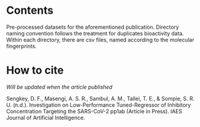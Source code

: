 # Contents
Pre-processed datasets for the aforementioned publication. Directory naming convention follows the treatment for duplicates bioactivity data. Within each directory, there are csv files, named according to the molecular fingerprints.

# How to cite
_Will be updated when the article published_

Sengkey, D. F., Masengi, A. S. R., Sambul, A. M., Tallei, T. E., & Sompie, S. R. U. (n.d.). Investigation on Low-Performance Tuned-Regressor of Inhibitory Concentration Targeting the SARS-CoV-2 pp1ab (Article in Press). IAES Journal of Artificial Intelligence.
